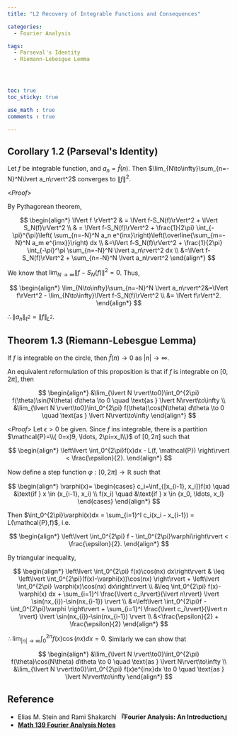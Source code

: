 ```yaml
---
title: "L2 Recovery of Integrable Functions and Consequences"

categories:
  - Fourier Analysis

tags:
  - Parseval's Identity
  - Riemann-Lebesgue Lemma




toc: true
toc_sticky: true

use_math : true
comments : true

---
```


## Corollary 1.2 (Parseval's Identity)
Let $f$ be integrable function, and $a_n= \hat{f}(n)$. Then $\lim_{N\to\infty}\sum_{n=-N}^N\lvert a_n\rvert^2$ converges to $\lVert f \rVert^2$.

<*Proof*>

By Pythagorean theorem, 

$$
\begin{align*}
\lVert f \rVert^2 & = \lVert f-S_N(f)\rVert^2 + \lVert S_N(f)\rVert^2 \\
 & = \lVert f-S_N(f)\rVert^2 + \frac{1}{2\pi} \int_{-\pi}^{\pi}\left( \sum_{n=-N}^N a_n e^{inx}\right)\left(\overline{\sum_{m=-N}^N a_m e^{imx}}\right) dx \\
 &=\lVert f-S_N(f)\rVert^2 + \frac{1}{2\pi} \int_{-\pi}^\pi \sum_{n=-N}^N \lvert a_n\rvert^2 dx \\
 &=\lVert f-S_N(f)\rVert^2 + \sum_{n=-N}^N \lvert a_n\rvert^2
\end{align*}
$$ 

We know that $\lim_{N\to\infty}\lVert f-S_N(f)\rVert^2=0$.  Thus,

$$
\begin{align*}
\lim_{N\to\infty}\sum_{n=-N}^N \lvert a_n\rvert^2&=\lVert f\rVert^2 - \lim_{N\to\infty}\lVert f-S_N(f)\rVert^2 \\
&= \lVert f\rVert^2.
\end{align*}
$$

$\therefore \lVert a_n\rVert_{\ell^2}= \lVert f\rVert_{L^2}$.

$$\tag*{$\square$}$$


## Theorem 1.3 (Riemann-Lebesgue Lemma)
If $f$ is integrable on the circle, then $\hat{f}(n) \to 0$ as $\lvert n\rvert\to\infty$. 

An equivalent reformulation of this proposition is that if $f$ is integrable on $[0,2\pi]$, then

$$
\begin{align*}
&\lim_{\lvert N \rvert\to0}\int_0^{2\pi} f(\theta)\sin(N\theta) d\theta \to 0 \quad \text{as } \lvert N\rvert\to\infty \\
&\lim_{\lvert N \rvert\to0}\int_0^{2\pi} f(\theta)\cos(N\theta) d\theta \to 0 \quad \text{as } \lvert N\rvert\to\infty 
\end{align*}
$$

<*Proof*>
Let $\epsilon >0$ be given. Since $f$ ins integrable, there is a partition $\mathcal{P}=\\{ 0=x)9, \ldots, 2\pi=x_l\\}$ of $[0,2\pi]$ such that 

$$
\begin{align*}
\left\lvert \int_0^{2\pi}f(x)dx - L(f, \mathcal{P}) \right\rvert < \frac{\epsilon}{2}.
\end{align*}
$$

Now define a step function $\varphi: [0,2\pi]\to\mathbb{R}$ such that 

$$
\begin{align*}
\varphi(x)=
\begin{cases}
c_i=\inf_{[x_{i-1}, x_i]}f(x) \quad &\text{if } x \in (x_{i-1}, x_i) \\
f(x_i) \quad  &\text{if } x \in {x_0, \ldots, x_l}
\end{cases}
\end{align*}
$$

Then $\int_0^{2\pi}\varphi(x)dx = \sum_{i=1}^l c_i(x_i - x_{i-1}) = L(\mathcal{P},f)$, i.e. 

$$
\begin{align*}
\left\lvert \int_0^{2\pi} f - \int_0^{2\pi}\varphi\right\rvert < \frac{\epsilon}{2}.
\end{align*}
$$

By triangular inequality, 

$$
\begin{align*}
\left\lvert \int_0^{2\pi} f(x)\cos(nx) dx\right\rvert & \leq \left\lvert \int_0^{2\pi}(f(x)-\varphi(x))\cos(nx) \right\rvert + \left\lvert \int_0^{2\pi} \varphi(x)\cos(nx) dx\right\rvert \\
&\leq \int_0^{2\pi} f(x)-\varphi(x) dx + \sum_{i=1}^l \frac{\lvert c_i\rvert}{\lvert n\rvert} \lvert \sin(nx_{i})-\sin(nx_{i-1}) \rvert \\
&=\left\lvert \int_0^{2\pi}f - \int_0^{2\pi}\varphi \right\rvert + \sum_{i=1}^l \frac{\lvert c_i\rvert}{\lvert n \rvert} \lvert \sin(nx_{i})-\sin(nx_{i-1}) \rvert \\
&<\frac{\epsilon}{2} + \frac{\epsilon}{2}
\end{align*}
$$

$\therefore \lim_{\lvert n \rvert \to \infty} \int_0^{2\pi}f(x)\cos(nx)dx=0$. Similarly we can show that 

$$
\begin{align*}
&\lim_{\lvert N \rvert\to0}\int_0^{2\pi} f(\theta)\cos(N\theta) d\theta \to 0 \quad \text{as } \lvert N\rvert\to\infty \\
&\lim_{\lvert N \rvert\to0}\int_0^{2\pi} f(x)e^{inx}dx \to 0 \quad \text{as } \lvert N\rvert\to\infty
\end{align*}
$$

$$\tag*{$\square$}$$

## Reference
- Elias M. Stein and  Rami Shakarchi **『**Fourier Analysis: An Introduction**』**
- **[Math 139 Fourier Analysis Notes](https://drive.google.com/file/d/1f1pp1QkF0BqqLELBrKyk69X0ofd3SjdR/view?usp=sharing)**
